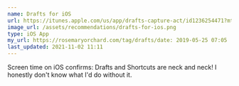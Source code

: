 ```yaml
---
name: Drafts for iOS
url: https://itunes.apple.com/us/app/drafts-capture-act/id1236254471?mt=8&uo=4
image_url: /assets/recommendations/drafts-for-ios.png
type: iOS App
my_url: https://rosemaryorchard.com/tag/drafts/date: 2019-05-25 07:05
last_updated: 2021-11-02 11:11
---
```

Screen time on iOS confirms: Drafts and Shortcuts are neck and neck! I honestly don't know what I'd do without it. 